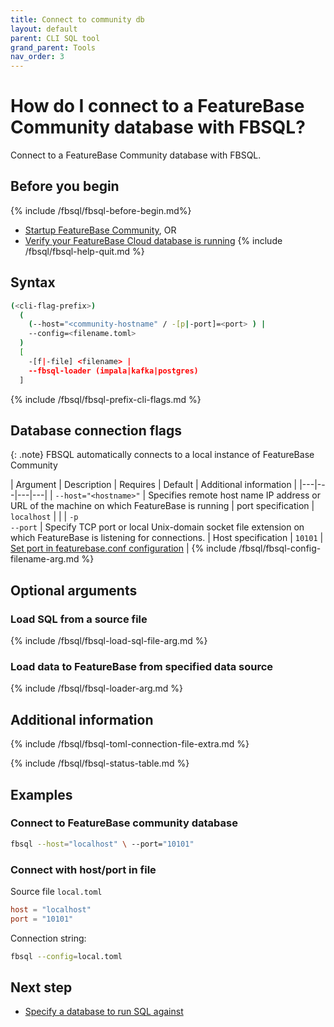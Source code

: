 ```yaml
---
title: Connect to community db
layout: default
parent: CLI SQL tool
grand_parent: Tools
nav_order: 3
---
```


# How do I connect to a FeatureBase Community database with FBSQL?

Connect to a FeatureBase Community database with FBSQL.

## Before you begin

{% include /fbsql/fbsql-before-begin.md%}
* [Startup FeatureBase Community](/docs/community/com-home#startup-featurebase-community), OR
* [Verify your FeatureBase Cloud database is running](/docs/cloud/cloud-login)
{% include /fbsql/fbsql-help-quit.md %}

## Syntax

```sh
(<cli-flag-prefix>)
  (
    (--host="<community-hostname" / -[p|-port]=<port> ) |
    --config=<filename.toml>
  )
  [
    -[f|-file] <filename> |
    --fbsql-loader (impala|kafka|postgres)
  ]
```

{% include /fbsql/fbsql-prefix-cli-flags.md %}

## Database connection flags

{: .note}
FBSQL automatically connects to a local instance of FeatureBase Community

| Argument | Description | Requires | Default | Additional information |
|---|---|---|---|
| `--host="<hostname>"` | Specifies remote host name IP address or URL of the machine on which FeatureBase is running | port specification | `localhost` |  |
| `-p`<br>`--port` | Specify TCP port or local Unix-domain socket file extension on which FeatureBase is listening for connections. | Host specification | `10101` | [Set port in featurebase.conf configuration](/docs/community/com-config/com-config-flags) |
{% include /fbsql/fbsql-config-filename-arg.md %}

## Optional arguments

### Load SQL from a source file

{% include /fbsql/fbsql-load-sql-file-arg.md %}

### Load data to FeatureBase from specified data source

{% include /fbsql/fbsql-loader-arg.md %}

## Additional information

{% include /fbsql/fbsql-toml-connection-file-extra.md %}

{% include /fbsql/fbsql-status-table.md %}

## Examples

### Connect to FeatureBase community database

```sh
fbsql --host="localhost" \ --port="10101"
```

### Connect with host/port in file

Source file `local.toml`
```toml
host = "localhost"
port = "10101"
```
Connection string:
```sh
fbsql --config=local.toml
```

## Next step

* [Specify a database to run SQL against](/docs/tools/fbsql/fbsql-running-sql)
